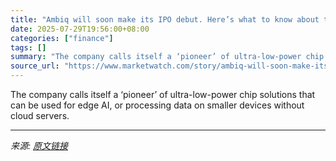 ```yaml
---
title: "Ambiq will soon make its IPO debut. Here’s what to know about the AI chip company."
date: 2025-07-29T19:56:00+08:00
categories: ["finance"]
tags: []
summary: "The company calls itself a ‘pioneer’ of ultra-low-power chip solutions that can be used for edge AI, or processing data on smaller devices without cloud servers."
source_url: "https://www.marketwatch.com/story/ambiq-will-soon-make-its-ipo-debut-heres-what-to-know-about-the-ai-chip-company-debc787b?mod=mw_rss_topstories"
---
```


The company calls itself a ‘pioneer’ of ultra-low-power chip solutions that can be used for edge AI, or processing data on smaller devices without cloud servers.

---

*来源: [原文链接](https://www.marketwatch.com/story/ambiq-will-soon-make-its-ipo-debut-heres-what-to-know-about-the-ai-chip-company-debc787b?mod=mw_rss_topstories)*
